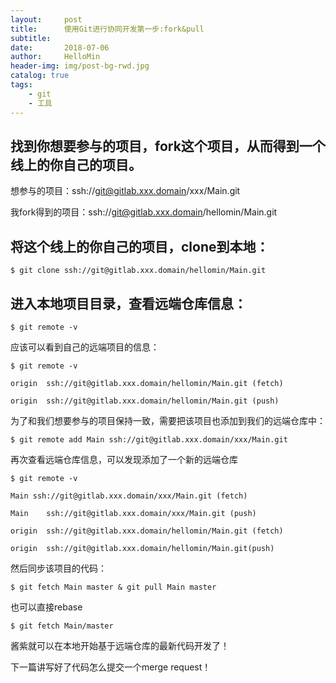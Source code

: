 ```yaml
---
layout:     post
title:      使用Git进行协同开发第一步:fork&pull
subtitle:   
date:       2018-07-06
author:     HelloMin
header-img: img/post-bg-rwd.jpg
catalog: true
tags:
    - git
    - 工具
---
```

## 找到你想要参与的项目，fork这个项目，从而得到一个线上的你自己的项目。

想参与的项目：ssh://git@gitlab.xxx.domain/xxx/Main.git

我fork得到的项目：ssh://git@gitlab.xxx.domain/hellomin/Main.git

## 将这个线上的你自己的项目，clone到本地：

```console
$ git clone ssh://git@gitlab.xxx.domain/hellomin/Main.git
```

## 进入本地项目目录，查看远端仓库信息：

```console
$ git remote -v
```

应该可以看到自己的远端项目的信息：

```console
$ git remote -v

origin	ssh://git@gitlab.xxx.domain/hellomin/Main.git (fetch)

origin	ssh://git@gitlab.xxx.domain/hellomin/Main.git (push)
```

为了和我们想要参与的项目保持一致，需要把该项目也添加到我们的远端仓库中：

```console
$ git remote add Main ssh://git@gitlab.xxx.domain/xxx/Main.git
```

再次查看远端仓库信息，可以发现添加了一个新的远端仓库

```console
$ git remote -v

Main ssh://git@gitlab.xxx.domain/xxx/Main.git (fetch)

Main	ssh://git@gitlab.xxx.domain/xxx/Main.git (push)

origin	ssh://git@gitlab.xxx.domain/hellomin/Main.git (fetch)

origin	ssh://git@gitlab.xxx.domain/hellomin/Main.git(push)

```

然后同步该项目的代码：

```console
$ git fetch Main master & git pull Main master
```

也可以直接rebase

```console
$ git fetch Main/master
```

酱紫就可以在本地开始基于远端仓库的最新代码开发了！

下一篇讲写好了代码怎么提交一个merge request！

